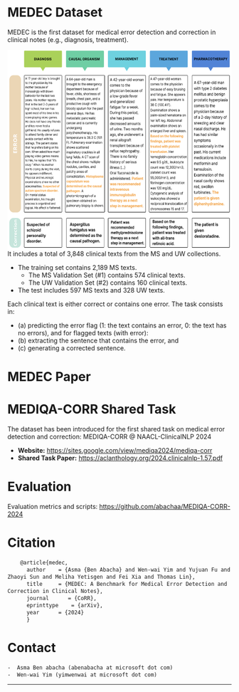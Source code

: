 # MEDEC Dataset

MEDEC is the first dataset for medical error detection and correction in clinical notes (e.g., diagnosis, treatment). 


<a href="url"><img src="https://github.com/abachaa/MEDEC/blob/main/medec-exps" align="right" height="450" width="550" ></a>

It includes a total of 3,848 clinical texts from the MS and UW collections. 

- The training set contains 2,189 MS texts. 
  - The MS Validation Set (#1) contains 574 clinical texts.
  - The UW Validation Set (#2) contains 160 clinical texts.
- The test includes 597 MS texts and 328 UW texts.

Each clinical text is either correct or contains one error. The task consists in: 
- (a) predicting the error flag (1: the text contains an error, 0: the text has no errors), and for flagged texts (with error):
- (b) extracting the sentence that contains the error, and
- (c) generating a corrected sentence.


MEDEC Paper
=================


MEDIQA-CORR Shared Task  
=================

The dataset has been introduced for the first shared task on medical error detection and correction: MEDIQA-CORR @ NAACL-ClinicalNLP 2024  

* **Website:** https://sites.google.com/view/mediqa2024/mediqa-corr
* **Shared Task Paper:** https://aclanthology.org/2024.clinicalnlp-1.57.pdf 

Evaluation
=================

Evaluation metrics and scripts: [https://github.com/abachaa/MEDIQA-CORR-2024 ](https://github.com/abachaa/MEDIQA-CORR-2024/tree/main/evaluation) 


Citation
=================
    
        @article{medec,
          author    = {Asma {Ben Abacha} and Wen-wai Yim and Yujuan Fu and Zhaoyi Sun and Meliha Yetisgen and Fei Xia and Thomas Lin},
          title     = {MEDEC: A Benchmark for Medical Error Detection and Correction in Clinical Notes},
          journal      = {CoRR}, 
          eprinttype    = {arXiv},
          year      = {2024}
          }


Contact
=================

    -  Asma Ben abacha (abenabacha at microsoft dot com)
    -  Wen-wai Yim (yimwenwai at microsoft dot com)
----

